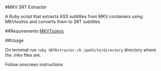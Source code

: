 #MKV SRT Extractor

A Ruby script that extracts ASS subtitles from MKV containers using MKVtoolnix and converts them to SRT subtitles

##Requirements
[MKVToolnix](http://www.bunkus.org/videotools/mkvtoolnix/) 

##Usage

On terminal run `ruby SRTExtractor.rb /path/to/directory` directory where the .mkv files are.

Follow onscreen instructions


